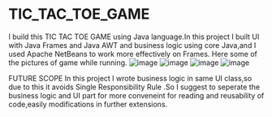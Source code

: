 # TIC_TAC_TOE_GAME
I build this TIC TAC TOE GAME using Java language.In this project I built UI with Java Frames and Java AWT and business logic using core Java,and I used Apache NetBeans to work more effectively on Frames.
Here some of the pictures of game while running.
![image](https://user-images.githubusercontent.com/117295296/233567634-caffb65a-fa48-4c32-89c5-7a665896819f.png)
![image](https://user-images.githubusercontent.com/117295296/233569999-84a49bcb-16ba-4d4a-8f1a-7e4af693c973.png)
![image](https://user-images.githubusercontent.com/117295296/233570117-d816cd7f-ac8e-4942-bf5d-db83df05d87a.png)
![image](https://user-images.githubusercontent.com/117295296/233570137-6f0c7290-3446-4643-a789-4ec9f200f173.png)

FUTURE SCOPE
In this project I wrote business logic in same UI class,so due to this it avoids Single Responsibility Rule .So I suggest to seperate the business logic and UI part for more conveneint for reading and reusability of code,easily modifications in further extensions.

